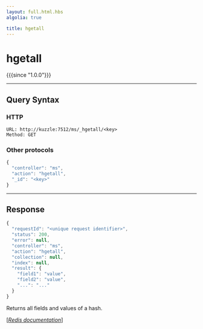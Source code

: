 ```yaml
---
layout: full.html.hbs
algolia: true

title: hgetall
---
```


# hgetall

{{{since "1.0.0"}}}



---

## Query Syntax

### HTTP

```http
URL: http://kuzzle:7512/ms/_hgetall/<key>
Method: GET
```

### Other protocols


```js
{
  "controller": "ms",
  "action": "hgetall",
  "_id": "<key>"
}
```

---

## Response

```javascript
{
  "requestId": "<unique request identifier>",
  "status": 200,
  "error": null,
  "controller": "ms",
  "action": "hgetall",
  "collection": null,
  "index": null,
  "result": {
    "field1": "value",
    "field2": "value",
    "...": "..."
  }
}
```

Returns all fields and values of a hash.

[[_Redis documentation_]](https://redis.io/commands/hgetall)
